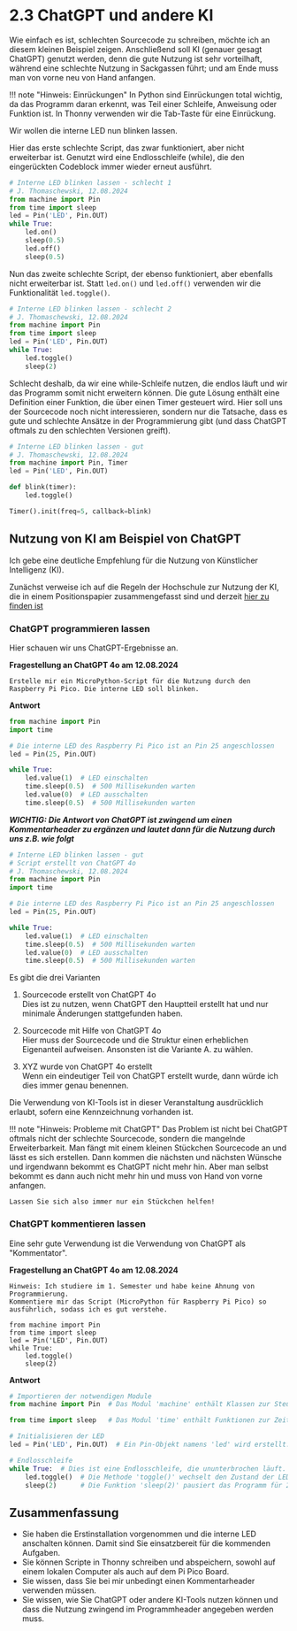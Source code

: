 # 2.3 ChatGPT und andere KI

Wie einfach es ist, schlechten Sourcecode zu schreiben, möchte ich an diesem kleinen Beispiel zeigen. Anschließend soll KI (genauer gesagt ChatGPT) genutzt werden, denn die gute Nutzung ist sehr vorteilhaft, während eine schlechte Nutzung in Sackgassen führt; und am Ende muss man von vorne neu von Hand anfangen. 

!!! note "Hinweis: Einrückungen"
    In Python sind Einrückungen total wichtig, da das Programm daran erkennt, was Teil einer Schleife, Anweisung oder Funktion ist. In Thonny verwenden wir die Tab-Taste für eine Einrückung.  

Wir wollen die interne LED nun blinken lassen. 

Hier das erste schlechte Script, das zwar funktioniert, aber nicht erweiterbar ist. 
Genutzt wird eine Endlosschleife (while), die den eingerückten Codeblock immer wieder erneut ausführt.

```python linenums="1"
# Interne LED blinken lassen - schlecht 1
# J. Thomaschewski, 12.08.2024
from machine import Pin
from time import sleep
led = Pin('LED', Pin.OUT)
while True:
    led.on()
    sleep(0.5)
    led.off()
    sleep(0.5)
```

Nun das zweite schlechte Script, der ebenso funktioniert, aber ebenfalls nicht erweiterbar ist. Statt `led.on()` und `led.off()` verwenden wir die Funktionalität `led.toggle()`.

```python linenums="1"
# Interne LED blinken lassen - schlecht 2
# J. Thomaschewski, 12.08.2024
from machine import Pin
from time import sleep
led = Pin('LED', Pin.OUT)
while True:
    led.toggle()
    sleep(2)
```

Schlecht deshalb, da wir eine while-Schleife nutzen, die endlos läuft und wir das Programm somit nicht erweitern können. Die gute Lösung enthält eine Definition einer Funktion, die über einen Timer gesteuert wird. Hier soll uns der Sourcecode noch nicht interessieren, sondern nur die Tatsache, dass es gute und schlechte Ansätze in der Programmierung gibt (und dass ChatGPT oftmals zu den schlechten Versionen greift).

```python linenums="1"
# Interne LED blinken lassen - gut
# J. Thomaschewski, 12.08.2024
from machine import Pin, Timer
led = Pin('LED', Pin.OUT)

def blink(timer):
    led.toggle()

Timer().init(freq=5, callback=blink)
```

## Nutzung von KI am Beispiel von ChatGPT

Ich gebe eine deutliche Empfehlung für die Nutzung von Künstlicher Intelligenz (KI). 

Zunächst verweise ich auf die Regeln der Hochschule zur Nutzung der KI, die in einem Positionspapier zusammengefasst sind und derzeit [hier zu finden ist](https://www.hs-emden-leer.de/hochschule/organisation/einrichtungen/campusdidaktik/ki-in-der-hochschullehre)

### ChatGPT programmieren lassen

Hier schauen wir uns ChatGPT-Ergebnisse an. 

**Fragestellung an ChatGPT 4o am 12.08.2024**

```text
Erstelle mir ein MicroPython-Script für die Nutzung durch den Raspberry Pi Pico. Die interne LED soll blinken.
```

**Antwort** 

```python linenums="1"
from machine import Pin
import time

# Die interne LED des Raspberry Pi Pico ist an Pin 25 angeschlossen
led = Pin(25, Pin.OUT)

while True:
    led.value(1)  # LED einschalten
    time.sleep(0.5)  # 500 Millisekunden warten
    led.value(0)  # LED ausschalten
    time.sleep(0.5)  # 500 Millisekunden warten
```

***WICHTIG: Die Antwort von ChatGPT ist zwingend um einen Kommentarheader zu ergänzen und lautet dann für die Nutzung durch uns z.B. wie folgt***
```python linenums="1" hl_lines="1-3"
# Interne LED blinken lassen - gut
# Script erstellt von ChatGPT 4o
# J. Thomaschewski, 12.08.2024
from machine import Pin
import time

# Die interne LED des Raspberry Pi Pico ist an Pin 25 angeschlossen
led = Pin(25, Pin.OUT)

while True:
    led.value(1)  # LED einschalten
    time.sleep(0.5)  # 500 Millisekunden warten
    led.value(0)  # LED ausschalten
    time.sleep(0.5)  # 500 Millisekunden warten
```

Es gibt die drei Varianten

1. Sourcecode erstellt von ChatGPT 4o<br>
    Dies ist zu nutzen, wenn ChatGPT den Hauptteil erstellt hat und nur minimale Änderungen stattgefunden haben.

2. Sourcecode mit Hilfe von ChatGPT 4o<br>
    Hier muss der Sourcecode und die Struktur einen erheblichen Eigenanteil aufweisen. Ansonsten ist die Variante A. zu wählen.

3. XYZ wurde von ChatGPT 4o erstellt<br>
    Wenn ein eindeutiger Teil von ChatGPT erstellt wurde, dann würde ich dies immer genau benennen. 

Die Verwendung von KI-Tools ist in dieser Veranstaltung ausdrücklich erlaubt, sofern eine Kennzeichnung vorhanden ist.

!!! note "Hinweis: Probleme mit ChatGPT"
    Das Problem ist nicht bei ChatGPT oftmals nicht der schlechte Sourcecode, sondern die mangelnde Erweiterbarkeit. Man fängt mit einem kleinen Stückchen Sourcecode an und lässt es sich erstellen. Dann kommen die nächsten und nächsten Wünsche und irgendwann bekommt es ChatGPT nicht mehr hin. Aber man selbst bekommt es dann auch nicht mehr hin und muss von Hand von vorne anfangen. 

    Lassen Sie sich also immer nur ein Stückchen helfen!

### ChatGPT kommentieren lassen

Eine sehr gute Verwendung ist die Verwendung von ChatGPT als "Kommentator".

**Fragestellung an ChatGPT 4o am 12.08.2024**

```text
Hinweis: Ich studiere im 1. Semester und habe keine Ahnung von Programmierung.
Kommentiere mir das Script (MicroPython für Raspberry Pi Pico) so ausführlich, sodass ich es gut verstehe.

from machine import Pin
from time import sleep
led = Pin('LED', Pin.OUT)
while True:
    led.toggle()
    sleep(2)
```

**Antwort**
```python linenums="1"
# Importieren der notwendigen Module
from machine import Pin  # Das Modul 'machine' enthält Klassen zur Steuerung der Hardware des Raspberry Pi Pico. Hier wird speziell die Klasse 'Pin' importiert.

from time import sleep   # Das Modul 'time' enthält Funktionen zur Zeitsteuerung. Hier wird speziell die Funktion 'sleep' importiert.

# Initialisieren der LED
led = Pin('LED', Pin.OUT)  # Ein Pin-Objekt namens 'led' wird erstellt. Der Parameter 'LED' steht für den integrierten LED-Pin des Raspberry Pi Pico. 'Pin.OUT' bedeutet, dass dieser Pin als Ausgang konfiguriert wird.

# Endlosschleife
while True:  # Dies ist eine Endlosschleife, die ununterbrochen läuft.
    led.toggle()  # Die Methode 'toggle()' wechselt den Zustand der LED. Wenn sie an ist, wird sie ausgeschaltet und umgekehrt.
    sleep(2)      # Die Funktion 'sleep(2)' pausiert das Programm für 2 Sekunden, bevor die Schleife erneut durchlaufen wird.
```

## Zusammenfassung

- Sie haben die Erstinstallation vorgenommen und die interne LED anschalten können. Damit sind Sie einsatzbereit für die kommenden Aufgaben.
- Sie können Scripte in Thonny schreiben und abspeichern, sowohl auf einem lokalen Computer als auch auf dem Pi Pico Board.
- Sie wissen, dass Sie bei mir unbedingt einen Kommentarheader verwenden müssen.
- Sie wissen, wie Sie ChatGPT oder andere KI-Tools nutzen können und dass die Nutzung zwingend im Programmheader angegeben werden muss.